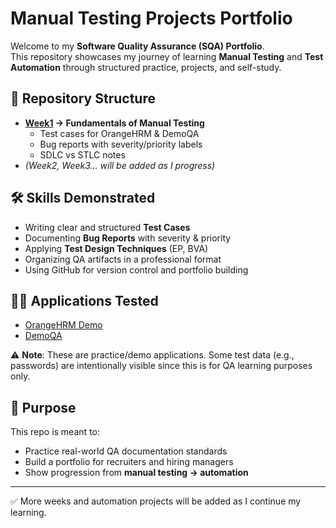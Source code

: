 # Manual Testing Projects Portfolio

Welcome to my **Software Quality Assurance (SQA) Portfolio**.  
This repository showcases my journey of learning **Manual Testing** and **Test Automation** through structured practice, projects, and self-study.

## 📂 Repository Structure
- **[Week1](./Week1) → Fundamentals of Manual Testing** 
  - Test cases for OrangeHRM & DemoQA  
  - Bug reports with severity/priority labels  
  - SDLC vs STLC notes  
- *(Week2, Week3… will be added as I progress)*  

## 🛠️ Skills Demonstrated
- Writing clear and structured **Test Cases**  
- Documenting **Bug Reports** with severity & priority  
- Applying **Test Design Techniques** (EP, BVA)  
- Organizing QA artifacts in a professional format  
- Using GitHub for version control and portfolio building  

## 🧑‍💻 Applications Tested
- [OrangeHRM Demo](https://opensource-demo.orangehrmlive.com/)  
- [DemoQA](https://demoqa.com/)  

⚠️ **Note**: These are practice/demo applications. Some test data (e.g., passwords) are intentionally visible since this is for QA learning purposes only.

## 🎯 Purpose
This repo is meant to:
- Practice real-world QA documentation standards  
- Build a portfolio for recruiters and hiring managers  
- Show progression from **manual testing → automation**  

---

✅ More weeks and automation projects will be added as I continue my learning.
